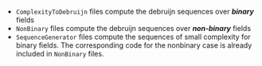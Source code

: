 - `ComplexityToDebruijn` files compute the debruijn sequences over ***binary*** fields
- `NonBinary` files compute the debruijn sequences over ***non-binary*** fields
- `SequenceGenerator` files compute the sequences of small complexity for binary fields. The corresponding code for the nonbinary case is already included in `NonBinary` files.
